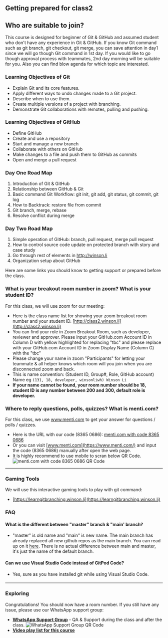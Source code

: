 ## Getting prepared for class2

## Who are suitable to join?

This course is designed for beginner of Git & GitHub and assumed student who don't have any experience in Git & GitHub. If you know Git command such as git branch, git checkout, git merge, you can save attention in day1 since we will go though Git command in 1st day. If you would like to go though approval process with teammates, 2nd day morning will be suitable for you. Also you can find blow agenda for which topic are interested.

### Learning Objectives of Git
- Explain Git and its core features.
- Apply different ways to undo changes made to a Git project.
- Describe when to use them.
- Create multiple versions of a project with branching.
- Demonstrate Git collaborations with remotes, pulling and pushing.

### Learning Objectives of GitHub
- Define GitHub
- Create and use a repository
- Start and manage a new branch
- Collaborate with others on GitHub
- Make changes to a file and push them to GitHub as commits
- Open and merge a pull request

### Day One Road Map
1. Introduction of Git & GitHub
1. Relationship between GitHub & Git
1. Basic command Git Workflow: git init, git add, git status, git commit, git log
1. How to Backtrack: restore file from commit
1. Git branch, merge, rebase
1. Resolve conflict during merge

### Day Two Road Map
1. Simple operation of GitHub: branch, pull request, merge pull request
1. How to control source code update on protected branch with story and case study
1. Go through rest of elements in http://winson.li
1. Organization setup about GitHub

Here are some links you should know to getting support or prepared before the class.

<!-- toc -->

### What is your breakout room number in zoom? What is your student ID?

For this class, we will use zoom for our meeting:

- Here is the class name list for showing your zoom breakout room number and your student ID.
[http://class2.winson.li](http://class2.winson.li)
- You can find your role in Zoom Breakout Room, such as developer, reviewer and approver. Please input your GitHub.com Account ID in Column D with yellow highlighted for replacing "tbc" and please replace with your GitHub.com Account ID in Zoom Display Name (Column G) with the "tbc"
- Please change your name in zoom "Participants" for letting your teammate & all helper knows which room will you join when you are disconnected zoom and back.
- This is name convention: (Student ID, Group#, Role, GitHub account) Name eg 
```(131, 18, developer, winsonliwh) Winson Li```
- **If your name cannot be found, your room number should be 18, student ID is any number between 200 and 300, default role is developer.**

### Where to reply questions, polls, quizzes? What is menti.com?

For this class, we use www.menti.com to get your answer for questions / polls / quizzes. 
 - Here is the URL with our code (8365 0686):
 [menti.com with code 8365 0686](https://www.menti.com/uar1cewy65)
 - Or you can visit [www.menti.com](https://www.menti.com/) and input the code (8365 0686) manually after open the web page.
 - It is highly recommend to use mobile to scran below QR Code.
 ![menti.com with code 8365 0686 QR Code](./img/qr-menti-class2.png)


---
### Gaming Tools
We will use this interactive gaming tools to play with git command:
 - [https://learngitbranching.winson.li](https://learngitbranching.winson.li)

### FAQ
#### What is the different between "master" branch & "main' branch?
- "master" is old name and "main" is new name. The main branch has already replaced all new github repos as the main branch. You can read up on it [here](https://github.com/github/renaming). There is no actual difference between main and master, it's just the name of the default branch.
#### Can we use Visual Studio Code instead of GitPod Code?
- Yes, sure as you have installed git while using Visual Studio Code.
#### 
---
### Exploring

Congratulations! You should now have a room number. If you still have any issue, please use our WhatsApp support group:

- **[WhatsApp Support Group](https://chat.whatsapp.com/BYaHI6j9q34HbYRLRF0TpV)** - QA & Support during the class and after the class.
![WhatsApp Support Group QR Code](./img/qr-whatsapp-class2-support.png)
- **[Video play list for this course](https://www.youtube.com/watch?v=GBRIxmKRPGA&list=PLg7s6cbtAD16Pgp6WIVfX4VsGI-xyWkMz&index=4)**
